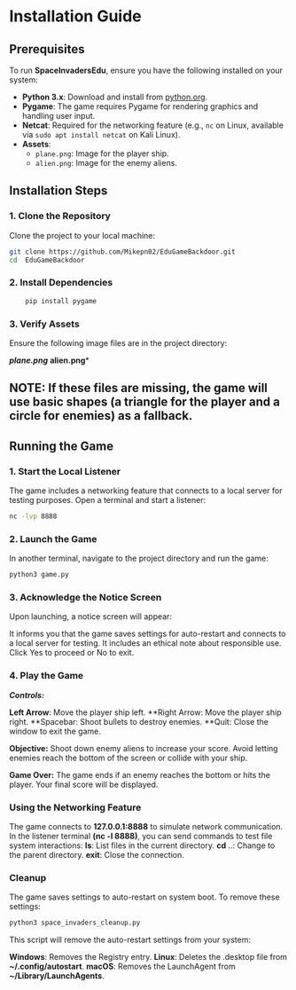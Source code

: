 # Installation Guide

## Prerequisites
To run **SpaceInvadersEdu**, ensure you have the following installed on your system:

- **Python 3.x**: Download and install from [python.org](https://www.python.org/downloads/).
- **Pygame**: The game requires Pygame for rendering graphics and handling user input.
- **Netcat**: Required for the networking feature (e.g., `nc` on Linux, available via `sudo apt install netcat` on Kali Linux).
- **Assets**:
  - `plane.png`: Image for the player ship.
  - `alien.png`: Image for the enemy aliens.

## Installation Steps

### 1. Clone the Repository
Clone the project to your local machine:
```bash
git clone https://github.com/Mikepn02/EduGameBackdoor.git
cd  EduGameBackdoor
```


### 2. Install Dependencies

```python
    pip install pygame
```
### 3. Verify Assets
Ensure the following image files are in the project directory:

***plane.png***
**alien.png***

## NOTE: If these files are missing, the game will use basic shapes (a triangle for the player and a circle for enemies) as a fallback.


## Running the Game

### 1. Start the Local Listener
The game includes a networking feature that connects to a local server for testing purposes. Open a terminal and start a listener:
```bash
nc -lvp 8888
```

### 2. Launch the Game
In another terminal, navigate to the project directory and run the game:

```python
python3 game.py
```

### 3. Acknowledge the Notice Screen
Upon launching, a notice screen will appear:

It informs you that the game saves settings for auto-restart and connects to a local server for testing.
It includes an ethical note about responsible use.
Click Yes to proceed or No to exit.

### 4. Play the Game

***Controls:***

**Left Arrow**: Move the player ship left.
**Right Arrow: Move the player ship right.
**Spacebar: Shoot bullets to destroy enemies.
**Quit: Close the window to exit the game.

**Objective:**
Shoot down enemy aliens to increase your score.
Avoid letting enemies reach the bottom of the screen or collide with your ship.

**Game Over:**
The game ends if an enemy reaches the bottom or hits the player.
Your final score will be displayed.


### Using the Networking Feature
The game connects to **127.0.0.1:8888** to simulate network communication.
In the listener terminal **(nc -l 8888)**, you can send commands to test file system interactions:
**ls**: List files in the current directory.
**cd** ..: Change to the parent directory.
**exit**: Close the connection.


### Cleanup
The game saves settings to auto-restart on system boot. To remove these settings:

```bash
python3 space_invaders_cleanup.py
```

This script will remove the auto-restart settings from your system:

**Windows**: Removes the Registry entry.
**Linux**: Deletes the .desktop file from **~/.config/autostart**.
**macOS**: Removes the LaunchAgent from **~/Library/LaunchAgents**.
